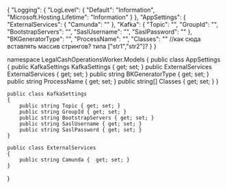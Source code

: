{
  "Logging": {
    "LogLevel": {
      "Default": "Information",
      "Microsoft.Hosting.Lifetime": "Information"
    }
  },
  "AppSettings": {
    "ExternalServices": {
      "Camunda": ""
    },
    "Kafka": {
      "Topic": "",
      "GroupId": "",
      "BootstrapServers": "",
      "SaslUsername": "",
      "SaslPassword": ""
    },
    "BKGeneratorType": "",
    "ProcessName": "",
    "Classes": ""  //как сюда вставлять массив стрингов? типа ["str1","str2"]?
  }
}


namespace LegalCashOperationsWorker.Models
{
    public class AppSettings 
    {
        public KafkaSettings KafkaSettings { get; set; }
        public ExternalServices ExternalServices { get; set; }
        public string BKGeneratorType { get; set; }
        public string ProcessName { get; set; }
        public string[] Classes { get; set; }
    }

    public class KafkaSettings
    {
        public string Topic { get; set; }
        public string GroupId { get; set; }
        public string BootstrapServers { get; set; }
        public string SaslUsername { get; set; }
        public string SaslPassword { get; set; }
    }

    public class ExternalServices
    {
        public string Camunda {  get; set; }
    }

}
